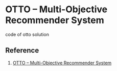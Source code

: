 # OTTO – Multi-Objective Recommender System

code of otto solution

## Reference

1. [OTTO – Multi-Objective Recommender System](https://www.kaggle.com/competitions/otto-recommender-system/overview)

